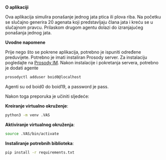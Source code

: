 **O aplikaciji**

Ova aplikacija simulira ponašanje jednog jata ptica ili plova riba. Na početku se slučajno generira 20 agenata koji predstavljaju člana jata i kreću se u slučajnom pravcu. Prilaskom drugom agentu dolazi do izranjajućeg ponašanja jednog jata.

**Uvodne napomene**

Prije nego što se pokrene aplikacija, potrebno je ispuniti određene preduvijete.
Potrebno je imati instaliran Prosody server. Za instalaciju pogledajte na [Prosody IM](https://prosody.im/).
Nakon instalacije i pokretanja servera, potrebno je dodati agente
   ```bash
   prosodyctl adduser boid0@localhost
   ```
Agenti su od boid0 do boid19, a password je pass.

Nakon toga preporuka je učiniti sljedeće:

**Kreiranje virtualno okruženje**:
   ```bash
   python3 -m venv .VAS
   ```

**Aktiviranje virtualnog okruženja**:
   ```bash
   source .VAS/bin/activate
   ```

**Instaliranje potrebnih biblioteka**:
   ```bash
   pip install -r requirements.txt
   ```
